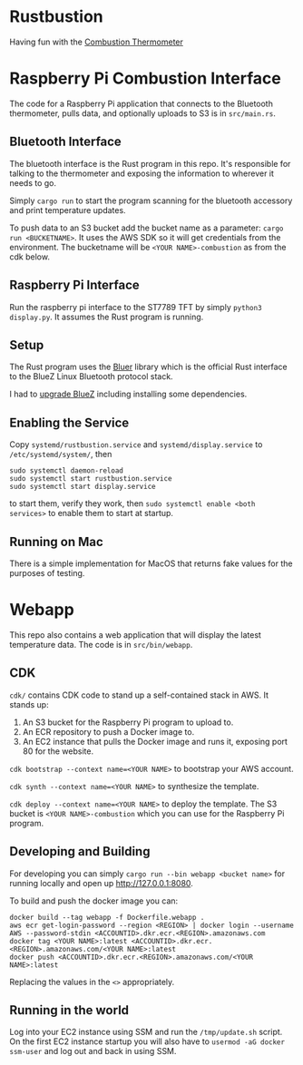 # Rustbustion

Having fun with the [Combustion Thermometer](https://combustion.inc/)

# Raspberry Pi Combustion Interface

The code for a Raspberry Pi application that connects to the Bluetooth thermometer, pulls data, and optionally uploads to S3 is in `src/main.rs`.

## Bluetooth Interface

The bluetooth interface is the Rust program in this repo. It's responsible for talking to the thermometer and exposing the information to wherever it needs to go.

Simply `cargo run` to start the program scanning for the bluetooth accessory and print temperature updates.

To push data to an S3 bucket add the bucket name as a parameter: `cargo run <BUCKETNAME>`. It uses the AWS SDK so it will get credentials from the environment. The bucketname will be `<YOUR NAME>-combustion` as from the cdk below.

## Raspberry Pi Interface

Run the raspberry pi interface to the ST7789 TFT by simply `python3 display.py`. It assumes the Rust program is running.

## Setup

The Rust program uses the [Bluer](https://docs.rs/bluer) library which is the official Rust interface to the BlueZ Linux Bluetooth protocol stack.

I had to [upgrade BlueZ](https://scribles.net/updating-bluez-on-raspberry-pi-from-5-43-to-5-50/) including installing some dependencies.

## Enabling the Service

Copy `systemd/rustbustion.service` and `systemd/display.service` to `/etc/systemd/system/`, then

```
sudo systemctl daemon-reload
sudo systemctl start rustbustion.service
sudo systemctl start display.service
```

to start them, verify they work, then `sudo systemctl enable <both services>` to enable them to start at startup.

## Running on Mac

There is a simple implementation for MacOS that returns fake values for the purposes of testing.

# Webapp

This repo also contains a web application that will display the latest temperature data. The code is in `src/bin/webapp`.

## CDK

`cdk/` contains CDK code to stand up a self-contained stack in AWS. It stands up:

1. An S3 bucket for the Raspberry Pi program to upload to.
2. An ECR repository to push a Docker image to.
3. An EC2 instance that pulls the Docker image and runs it, exposing port 80 for the website.

`cdk bootstrap --context name=<YOUR NAME>` to bootstrap your AWS account.

`cdk synth --context name=<YOUR NAME>` to synthesize the template.

`cdk deploy --context name=<YOUR NAME>` to deploy the template. The S3 bucket is `<YOUR NAME>-combustion` which you can use for the Raspberry Pi program.

## Developing and Building

For developing you can simply `cargo run --bin webapp <bucket name>` for running locally and open up http://127.0.0.1:8080.

To build and push the docker image you can:

```
docker build --tag webapp -f Dockerfile.webapp .
aws ecr get-login-password --region <REGION> | docker login --username AWS --password-stdin <ACCOUNTID>.dkr.ecr.<REGION>.amazonaws.com
docker tag <YOUR NAME>:latest <ACCOUNTID>.dkr.ecr.<REGION>.amazonaws.com/<YOUR NAME>:latest
docker push <ACCOUNTID>.dkr.ecr.<REGION>.amazonaws.com/<YOUR NAME>:latest
```

Replacing the values in the `<>` appropriately.

## Running in the world

Log into your EC2 instance using SSM and run the `/tmp/update.sh` script. On the first EC2 instance startup you will also have to `usermod -aG docker ssm-user` and log out and back in using SSM.
